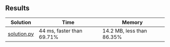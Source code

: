## Results
Solution | Time | Memory
---------|------|-------
[solution.py](solution.py) | 44 ms, faster than 69.71% | 14.2 MB, less than 86.35%
